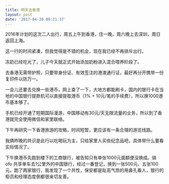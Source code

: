 ```yaml
---
title: 明天去香港
layout: post
date: '2017-04-20 09:21:37'
---
```


2016年计划的这次二人出行，周五上午到香港，住一晚，周六晚上去深圳，周日返回上海。

这一行的时间紧凑，但我觉得是不错的机会，现在我已经不再排斥出行。

冻奶已经吃光了，儿子今天就正式开始添加奶粉进入混合喂养阶段了。

去香港无需带护照，只要带身份证、有效签注的港澳通行证，最好再分开携带一份复印件以防万一。

一会儿还要去兑换一些港币，网上查了一下，大地方都能刷卡，国内的银行卡在当地的中国银行提款机可以直接提取港币（1% + 10元/笔的手续费），所以换1000港币基本够了。

手机已经开通了短期国际漫游，中国移动有30元/天无限流量的业务，所以到了香港就完全使用微信和家里联络。

下午再研究一下香港旅游的攻略，时间短暂，更应该有一条合理的游览线路。

我俩昨晚的共识是此行以吃喝玩为主，只给家里人买些纪念品吧，具体带什么要看实际情况了。

下午换港币先跑到楼下的工商银行，被告知只有单张1000元面额便没换成。骑 ofo 共享单车去1公里外的中国银行，经过一番登记，换到一张500元、五张100元。跑了两家银行，我发现了一个共性，保安都是趾高气昂的用鼻孔看人，银行的柜员和经理态度倒都很亲切友善。

